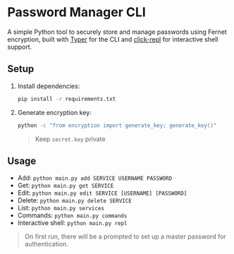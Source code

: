 # Password Manager CLI

A simple Python tool to securely store and manage passwords using Fernet encryption, built with [Typer](https://typer.tiangolo.com/) for the CLI and [click-repl](https://github.com/click-contrib/click-repl) for interactive shell support.

## Setup

1. Install dependencies:
   ```bash
   pip install -r requirements.txt
   ```
2. Generate encryption key:
   ```bash
   python -c "from encryption import generate_key; generate_key()"
   ```
   > Keep `secret.key` private

## Usage

- Add: `python main.py add SERVICE USERNAME PASSWORD`
- Get: `python main.py get SERVICE`
- Edit: `python main.py edit SERVICE [USERNAME] [PASSWORD]`
- Delete: `python main.py delete SERVICE`
- List: `python main.py services`
- Commands: `python main.py commands`
- Interactive shell: `python main.py repl`

> On first run, there will be a prompted to set up a master password for authentication.

